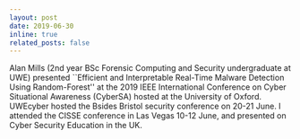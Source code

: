 ```yaml
---
layout: post
date: 2019-06-30
inline: true
related_posts: false
---
```


Alan Mills (2nd year BSc Forensic Computing and Security undergraduate at UWE) presented ``Efficient and Interpretable Real-Time Malware Detection Using Random-Forest'' at the 2019 IEEE International Conference on Cyber Situational Awareness (CyberSA) hosted at the University of Oxford. UWEcyber hosted the Bsides Bristol security conference on 20-21 June. I attended the CISSE conference in Las Vegas 10-12 June, and presented on Cyber Security Education in the UK.